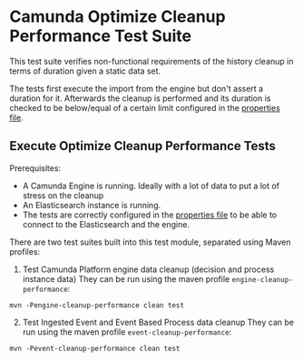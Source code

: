 # Camunda Optimize Cleanup Performance Test Suite

This test suite verifies non-functional requirements of the history
cleanup in terms of duration given a static data set.

The tests first execute the import from the engine but don't assert a duration for it.
Afterwards the cleanup is performed and its duration is checked
to be below/equal of a certain limit configured in the [properties file](./src/test/resources/static-cleanup-test.properties).

## Execute Optimize Cleanup Performance Tests

Prerequisites:
* A Camunda Engine is running. Ideally with a lot of data to put a lot of stress on the cleanup
* An Elasticsearch instance is running.
* The tests are correctly configured in the [properties file](./src/test/resources/static-cleanup-test.properties)
to be able to connect to the Elasticsearch and the engine.

There are two test suites built into this test module, separated using Maven profiles:
1. Test Camunda Platform engine data cleanup (decision and process instance data)
They can be run using the maven profile `engine-cleanup-performance`:

```
mvn -Pengine-cleanup-performance clean test
```
2. Test Ingested Event and Event Based Process data cleanup
They can be run using the maven profile `event-cleanup-performance`:

```
mvn -Pevent-cleanup-performance clean test
```
